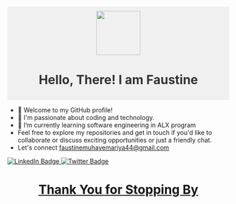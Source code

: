 <div id="header" align="center" style="background-color: #f0f0f0; color: #333; padding: 10px;">
  <img src="https://media.giphy.com/media/M9gbBd9nbDrOTu1Mqx/giphy.gif" width="100"/>
  <h1>Hello, There! I am Faustine</h1>
</div>

- 👋 Welcome to my GitHub profile!
- 👀 I'm passionate about coding and technology.
- 🌱 I’m currently learning software engineering in ALX program
- Feel free to explore my repositories and get in touch if you'd like to collaborate or discuss exciting opportunities or just a friendly chat.
- Let's connect <u>faustinemuhayemariya44@gmail.com<u>
<div id="badges">
  <a href="https://www.linkedin.com/in/muhayemariya-faustine-404376267/">
    <img src="https://img.shields.io/badge/LinkedIn-blue?style=for-the-badge&logo=linkedin&logoColor=white" alt="LinkedIn Badge"/>
  </a>
  <a href="https://twitter.com/44Fatech?t=QCOFmJ9-PuNhHe9bflmiUw&s=09">
    <img src="https://img.shields.io/badge/Twitter-blue?style=for-the-badge&logo=twitter&logoColor=white" alt="Twitter Badge"/>
  </a>
</div>

<h1 align="center"> Thank You for Stopping By</h1>
